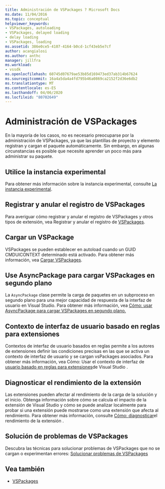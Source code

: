 ```yaml
---
title: Administración de VSPackages ? Microsoft Docs
ms.date: 11/04/2016
ms.topic: conceptual
helpviewer_keywords:
- VSPackages, autoloading
- VSPackages, delayed loading
- delay loading
- VSPackages, loading
ms.assetid: 386e0ce5-4107-4164-b0cd-1cf43eb5e7cf
author: acangialosi
ms.author: anthc
manager: jillfra
ms.workload:
- vssdk
ms.openlocfilehash: 60745d07679ae53b85d169473ed37ab314b67624
ms.sourcegitcommit: 16a4a5da4a4fd795b46a0869ca2152f2d36e6db2
ms.translationtype: MT
ms.contentlocale: es-ES
ms.lasthandoff: 04/06/2020
ms.locfileid: "80702649"
---
```

# <a name="manage-vspackages"></a>Administración de VSPackages
En la mayoría de los casos, no es necesario preocuparse por la administración de VSPackages, ya que las plantillas de proyecto y elemento registran y cargan el paquete automáticamente. Sin embargo, en algunas circunstancias es posible que necesite aprender un poco más para administrar su paquete.

## <a name="use-the-experimental-instance"></a>Utilice la instancia experimental
 Para obtener más información sobre la instancia experimental, consulte [La instancia experimental](../extensibility/the-experimental-instance.md).

## <a name="register-and-unregister-vspackages"></a>Registrar y anular el registro de VSPackages
 Para averiguar cómo registrar y anular el registro de VSPackages y otros tipos de extensión, vea Registrar y anular el registro de [VSPackages](../extensibility/registering-and-unregistering-vspackages.md).

## <a name="load-a-vspackage"></a>Cargar un VSPackage
 VSPackages se pueden establecer en autoload cuando un GUID CMDUICONTEXT determinado está activado. Para obtener más información, vea [Cargar VSPackages](../extensibility/loading-vspackages.md).

## <a name="use-asyncpackage-to-load-vspackages-in-the-background"></a>Use AsyncPackage para cargar VSPackages en segundo plano
 La `AsyncPackage` clase permite la carga de paquetes en un subproceso en segundo plano para una mejor capacidad de respuesta de la interfaz de usuario en Visual Studio. Para obtener más información, vea [Cómo: usar AsyncPackage para cargar VSPackages en segundo plano.](../extensibility/how-to-use-asyncpackage-to-load-vspackages-in-the-background.md)

## <a name="rule-based-ui-context-for-extensions"></a>Contexto de interfaz de usuario basado en reglas para extensiones
 Contextos de interfaz de usuario basados en reglas permite a los autores de extensiones definir las condiciones precisas en las que se activa un contexto de interfaz de usuario y se cargan vsPackages asociados. Para obtener más información, vea Cómo: Usar el contexto de interfaz de [usuario basado en reglas para extensiones](../extensibility/how-to-use-rule-based-ui-context-for-visual-studio-extensions.md)de Visual Studio .

## <a name="diagnose-extension-performance"></a>Diagnosticar el rendimiento de la extensión
Las extensiones pueden afectar al rendimiento de la carga de la solución y el inicio. Obtenga información sobre cómo se calcula el impacto de la extensión de Visual Studio y cómo se puede analizar localmente para probar si una extensión puede mostrarse como una extensión que afecta al rendimiento. Para obtener más información, consulte [Cómo: diagnosticar](how-to-diagnose-extension-performance.md)el rendimiento de la extensión .

## <a name="troubleshoot-vspackages"></a>Solución de problemas de VSPackages
 Descubra las técnicas para solucionar problemas de VSPackages que no se cargan o experimentan errores: [Solucionar problemas de VSPackages](../extensibility/troubleshooting-vspackages.md)

## <a name="see-also"></a>Vea también
- [VSPackages](../extensibility/internals/vspackages.md)
